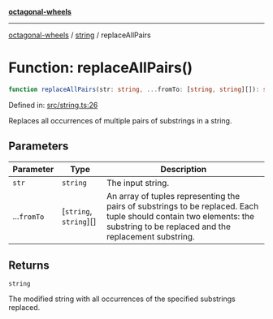 [**octagonal-wheels**](../../README.md)

***

[octagonal-wheels](../../modules.md) / [string](../README.md) / replaceAllPairs

# Function: replaceAllPairs()

```ts
function replaceAllPairs(str: string, ...fromTo: [string, string][]): string;
```

Defined in: [src/string.ts:26](https://github.com/vrtmrz/octagonal-wheels/blob/main/src/string.ts#L26)

Replaces all occurrences of multiple pairs of substrings in a string.

## Parameters

| Parameter | Type | Description |
| ------ | ------ | ------ |
| `str` | `string` | The input string. |
| ...`fromTo` | \[`string`, `string`\][] | An array of tuples representing the pairs of substrings to be replaced. Each tuple should contain two elements: the substring to be replaced and the replacement substring. |

## Returns

`string`

The modified string with all occurrences of the specified substrings replaced.
